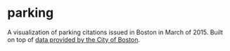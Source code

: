 # parking
A visualization of parking citations issued in Boston in March of 2015. Built on top of [data provided by the City of Boston](https://data.cityofboston.gov/).
